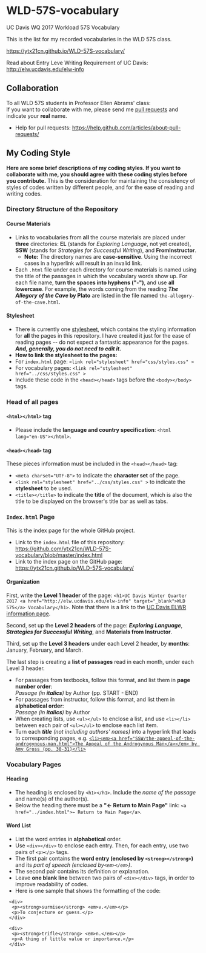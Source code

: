 # WLD-57S-vocabulary

UC Davis WQ 2017 Workload 57S Vocabulary

This is the list for my recorded vocabularies in the WLD 57S class.

https://ytx21cn.github.io/WLD-57S-vocabulary/

Read about Entry Leve Writing Requirement of UC Davis: http://elw.ucdavis.edu/elw-info

## Collaboration
To all WLD 57S students in Professor Ellen Abrams' class:  
If you want to collaborate with me, please send me [pull requests](https://github.com/ytx21cn/WLD-57S-vocabulary/pulls) and indicate your **real** name.  
* Help for pull requests: https://help.github.com/articles/about-pull-requests/

## My Coding Style
**Here are some brief descriptions of my coding styles. If you want to collaborate with me, you should agree with these coding styles before you contribute.** This is the consideration for maintaining the consistency of styles of codes written by different people, and for the ease of reading and writing codes.

### Directory Structure of the Repository
#### Course Materials
* Links to vocabularies from **all** the course materials are placed under **three** directories: **EL** (stands for _Exploring Language_, not yet created), **SSW** (stands for _Strategies for Successful Writing_), and **FromInstructor**.
  * **Note:** The directory names are **case-sensitive**. Using the incorrect cases in a hyperlink will result in an invalid link.
* Each `.html` file under each directory for course materials is named using the title of the passages in which the vocabulary words show up. For each file name, **turn the spaces into hyphens ("-")**, and use **all lowercase**. For example, the words coming from the reading **_The Allegory of the Cave_ by Plato** are listed in the file named `the-allegory-of-the-cave.html`.

#### Stylesheet
* There is currently one [stylesheet](https://github.com/ytx21cn/WLD-57S-vocabulary/blob/master/css/styles.css), which contains the styling information for **all** the pages in this repository. I have created it just for the ease of reading pages -- do not expect a fantastic appearance for the pages. **_And, generally, you do not need to edit it._**
* **How to link the stylesheet to the pages:**
 * For `index.html` page: `<link rel="stylesheet" href="css/styles.css" >`
 * For vocabulary pages: `<link rel="stylesheet" href="../css/styles.css" >`
 * Include these code in the `<head></head>` tags before the `<body></body>` tags.

### Head of all pages

#### `<html></html>` tag
* Please include the **language and country specification**: `<html lang="en-US"></html>`.

#### `<head></head>` tag
These pieces information must be included in the `<head></head>` tag: 
* `<meta charset="UTF-8">` to indicate the **character set** of the page.
* `<link rel="stylesheet" href="../css/styles.css" >` to indicate the **stylesheet** to be used.
* `<title></title>` to indicate the **title** of the document, which is also the title to be displayed on the browser's title bar as well as tabs.

### `Index.html` Page
This is the index page for the whole GitHub project.

* Link to the `index.html` file of this repository: https://github.com/ytx21cn/WLD-57S-vocabulary/blob/master/index.html  
* Link to the index page on the GitHub page: https://ytx21cn.github.io/WLD-57S-vocabulary/

#### Organization ####
First, write the **Level 1 header** of the page: `<h1>UC Davis Winter Quarter 2017 <a href="http://elw.ucdavis.edu/elw-info" target="_blank">WLD 57S</a> Vocabulary</h1>`. Note that there is a link to the [UC Davis ELWR information page](http://elw.ucdavis.edu/elw-info).  

Second, set up the **Level 2 headers** of the page: **_Exploring Language_**, **_Strategies for Successful Writing_**, and **Materials from Instructor**.

Third, set up the **Level 3 headers** under each Level 2 header, by **months**: January, February, and March.

The last step is creating a **list of passages** read in each month, under each Level 3 header.  
* For passages from textbooks, follow this format, and list them in **page number order**:  
 _Passage (in **italics**)_ by Author (pp. START - END)
* For passages from instructor, follow this format, and list them in **alphabetical order**:  
 _Passage (in **italics**)_ by Author
* When creating lists, use `<ul></ul>` to enclose a list, and use `<li></li>` between each pair of `<ul></ul>` to enclose each list item.
* Turn each _**title** (not including authors' names)_ into a hyperlink that leads to corresponding pages, e.g. [`<li><em><a href="SSW/the-appeal-of-the-androgynous-man.html">The Appeal of the Androgynous Man</a></em> by Amy Gross (pp. 30-31)</li>`](https://ytx21cn.github.io/WLD-57S-vocabulary/SSW/the-appeal-of-the-androgynous-man.html)

### Vocabulary Pages
#### Heading
* The heading is enclosed by `<h1></h1>`. Include the _name of the passage_ and name(s) of the author(s).
* Below the heading there must be a **"← Return to Main Page"** link: `<a href="../index.html">← Return to Main Page</a>`.

#### Word List
* List the word entries in **alphabetical** order.
* Use `<div></div>` to enclose each entry. Then, for each entry, use two pairs of `<p></p>` tags.
 * The first pair contains the **word entry (enclosed by `<strong></strong>`)** and its _part of speech (enclosed by`<em></em>`)_.
 * The second pair contains its definition or explanation.
* Leave **one blank line** between two pairs of `<div></div>` tags, in order to improve readability of codes.
* Here is one sample that shows the formatting of the code: 
```
 <div>
  <p><strong>surmise</strong> <em>v.</em></p>
  <p>To conjecture or guess.</p>
 </div>

 <div>
  <p><strong>trifle</strong> <em>n.</em></p>
  <p>A thing of little value or importance.</p>
 </div>
```
